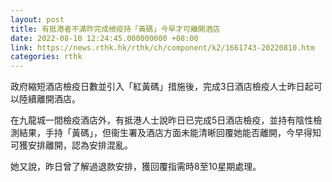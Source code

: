 ```yaml
---
layout: post
title: 有抵港者不滿昨完成檢疫持「黃碼」今早才可離開酒店
date: 2022-08-10 12:24:45.000000000 +08:00
link: https://news.rthk.hk/rthk/ch/component/k2/1661743-20220810.htm
categories: rthk
---
```


政府縮短酒店檢疫日數並引入「紅黃碼」措施後，完成3日酒店檢疫人士昨日起可以陸續離開酒店。

在九龍城一間檢疫酒店外，有抵港人士說昨日已完成5日酒店檢疫，並持有陰性檢測結果，手持「黃碼」，但衞生署及酒店方面未能清晰回覆她能否離開，今早得知可獲安排離開，認為安排混亂。

她又說，昨日曾了解過退款安排，獲回覆指需時8至10星期處理。
